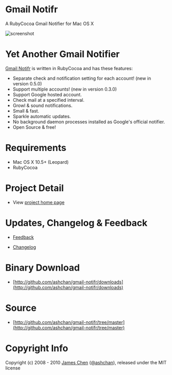 # Gmail Notifr #

A RubyCocoa Gmail Notifier for Mac OS X

![screenshot](http://ashchan.github.com/gmail-notifr/gmail-notifr-screen.png)

# Yet Another Gmail Notifier #

[Gmail Notifr](http://ashchan.com/projects/gmail-notifr) is written in RubyCocoa and has these features:

* Separate check and notification setting for each account! (new in version 0.5.0)
* Support multiple accounts! (new in version 0.3.0)
* Support Google hosted account.
* Check mail at a specified interval.
* Growl &amp; sound notifications.
* Small &amp; fast.
* Sparkle automatic updates.
* No background daemon processes installed as Google's official notifier.
* Open Source &amp; free!

# Requirements #

* Mac OS X 10.5+ (Leopard)
* RubyCocoa

# Project Detail #

* View [project home page](http://ashchan.com/projects/gmail-notifr)

# Updates, Changelog & Feedback

* [Feedback](http://blog.ashchan.com/archive/2008/10/29/gmail-notifr-changelog/)

* [Changelog](http://assets.ashchan.com/gmailnotifr/release_notes.html)

# Binary Download

* [http://github.com/ashchan/gmail-notifr/downloads](http://github.com/ashchan/gmail-notifr/downloads)

# Source #

* [http://github.com/ashchan/gmail-notifr/tree/master](http://github.com/ashchan/gmail-notifr/tree/master)

# Copyright Info #

Copyright (c) 2008 - 2010 [James Chen](http://blog.ashchan.com) ([@ashchan](http://twitter.com/ashchan)), released under the MIT license
